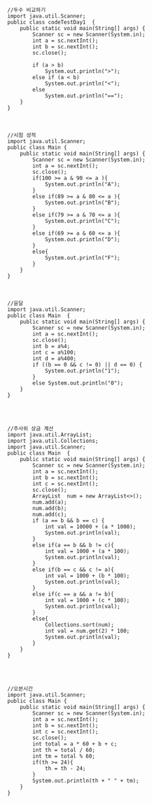 <pre><code>//두수 비교하기
import java.util.Scanner;
public class codeTestDay1  {
    public static void main(String[] args) {
		Scanner sc = new Scanner(System.in);
		int a = sc.nextInt();
		int b = sc.nextInt();
		sc.close();
		
		if (a > b)
			System.out.println(">");
		else if (a < b)
			System.out.println("<");
		else
			System.out.println("==");
	}
}</code></pre>
<br>
<pre><code>//시험 성적
import java.util.Scanner;
public class Main {
    public static void main(String[] args) {
		Scanner sc = new Scanner(System.in);
		int a = sc.nextInt();
		sc.close();
		if(100 >= a & 90 <= a ){
			System.out.println("A");
		}
		else if(89 >= a & 80 <= a ){
			System.out.println("B");
		}
		else if(79 >= a & 70 <= a ){
			System.out.println("C");
		}
		else if(69 >= a & 60 <= a ){
			System.out.println("D");
		}
		else{
			System.out.println("F");
		}
	}
}</code></pre>
<br>
<pre><code>//윤달
import java.util.Scanner;
public class Main  {
    public static void main(String[] args) {
		Scanner sc = new Scanner(System.in);
		int a = sc.nextInt();
		sc.close();
		int b = a%4;
		int c = a%100;
		int d = a%400;
		if ((b == 0 && c != 0) || d == 0) {
			System.out.println("1");
		}
		else System.out.println("0");
	}
}</code></pre>
<br>
<pre><code>
//주사위 상금 계산
import java.util.ArrayList;
import java.util.Collections;
import java.util.Scanner;
public class Main  {
    public static void main(String[] args) {
		Scanner sc = new Scanner(System.in);
		int a = sc.nextInt();
		int b = sc.nextInt();
		int c = sc.nextInt();
		sc.close();
		ArrayList <Integer> num = new ArrayList<>();
		num.add(a);
		num.add(b);
		num.add(c);
		if (a == b && b == c) {
			int val = 10000 + (a * 1000);
			System.out.println(val);
		}
		else if(a == b && b != c){
			int val = 1000 + (a * 100);
			System.out.println(val);
		}
		else if(b == c && c != a){
			int val = 1000 + (b * 100);
			System.out.println(val);
		}
		else if(c == a && a != b){
			int val = 1000 + (c * 100);
			System.out.println(val);
		}
		else{
			Collections.sort(num);
			int val = num.get(2) * 100;
			System.out.println(val);
		}
	}
}</code></pre>
<br>
<pre><code>
//오븐시간
import java.util.Scanner;
public class Main {
	public static void main(String[] args) {
		Scanner sc = new Scanner(System.in);
		int a = sc.nextInt();
		int b = sc.nextInt();
		int c = sc.nextInt();
		sc.close();
		int total = a * 60 + b + c;
		int th = total / 60;
		int tm = total % 60;
		if(th >= 24){
			th = th - 24;
		}
		System.out.println(th + " " + tm);
	}
}
</code></pre>


